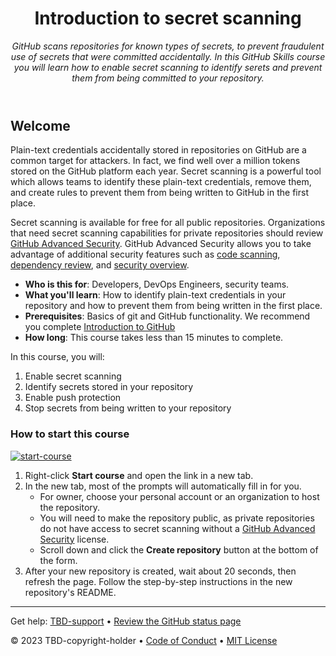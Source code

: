 <header>

<!--
  <<< Author notes: Course header >>>
  Read <https://skills.github.com/quickstart> for more information about how to build courses using this template.
  Include a 1280×640 image, course name in sentence case, and a concise description in emphasis.
  In your repository settings: enable template repository, add your 1280×640 social image, auto delete head branches.
  Next to "About", add description & tags; disable releases, packages, & environments.
  Add your open source license, GitHub uses the MIT license.
-->

# Introduction to secret scanning

_GitHub scans repositories for known types of secrets, to prevent fraudulent use of secrets that were committed accidentally. In this GitHub Skills course you will learn how to enable secret scanning to identify serets and prevent them from being committed to your repository._

</header>

<!--
  <<< Author notes: Course start >>>
  Include start button, a note about Actions minutes,
  and tell the learner why they should take the course.
-->

## Welcome

Plain-text credentials accidentally stored in repositories on GitHub are a common target for attackers.  In fact, we find well over a million tokens stored on the GitHub platform each year. Secret scanning is a powerful tool which allows teams to identify these plain-text credentials, remove them, and create rules to prevent them from being written to GitHub in the first place.

Secret scanning is available for free for all public repositories. Organizations that need secret scanning capabilities for private repositories should review [GitHub Advanced Security](https://docs.github.com/en/enterprise-cloud@latest/get-started/learning-about-github/about-github-advanced-security). GitHub Advanced Security allows you to take advantage of additional security features such as [code scanning](https://docs.github.com/en/enterprise-cloud@latest/code-security/code-scanning/introduction-to-code-scanning/about-code-scanning), [dependency review](https://docs.github.com/en/enterprise-cloud@latest/code-security/supply-chain-security/understanding-your-software-supply-chain/about-dependency-review), and [security overview](https://docs.github.com/en/enterprise-cloud@latest/code-security/security-overview/about-security-overview).

- **Who is this for**: Developers, DevOps Engineers, security teams.
- **What you'll learn**: How to identify plain-text credentials in your repository and how to prevent them from being written in the first place.
- **Prerequisites**: Basics of git and GitHub functionality. We recommend you complete [Introduction to GitHub](https://github.com/skills/introduction-to-github)
- **How long**: This course takes less than 15 minutes to complete.

In this course, you will:

1. Enable secret scanning
2. Identify secrets stored in your repository
3. Enable push protection
4. Stop secrets from being written to your repository

### How to start this course

<!-- For start course, run in JavaScript:
'https://github.com/new?' + new URLSearchParams({
  template_owner: 'TBD-organization',
  template_name: 'TBD-course-name',
  owner: '@me',
  name: 'TBD-organization-TBD-course-name',
  description: 'My clone repository',
  visibility: 'public',
}).toString()
-->

[![start-course](https://user-images.githubusercontent.com/1221423/235727646-4a590299-ffe5-480d-8cd5-8194ea184546.svg)]([TBD-generate](https://github.com/new?template_owner=skills&template_name=introduction-to-secret-scanning&owner=%40me&name=skills-introduction-to-secret-scanning&description=GitHub+Skills:+Introduction+to+Secret+Scanning&visibility=public))

1. Right-click **Start course** and open the link in a new tab.
2. In the new tab, most of the prompts will automatically fill in for you.
   - For owner, choose your personal account or an organization to host the repository.
   - You will need to make the repository public, as private repositories do not have access to secret scanning without a [GitHub Advanced Security](https://docs.github.com/en/enterprise-cloud@latest/get-started/learning-about-github/about-github-advanced-security) license.
   - Scroll down and click the **Create repository** button at the bottom of the form.
3. After your new repository is created, wait about 20 seconds, then refresh the page. Follow the step-by-step instructions in the new repository's README.

<footer>

<!--
  <<< Author notes: Footer >>>
  Add a link to get support, GitHub status page, code of conduct, license link.
-->

---

Get help: [TBD-support](TBD-support-link) &bull; [Review the GitHub status page](https://www.githubstatus.com/)

&copy; 2023 TBD-copyright-holder &bull; [Code of Conduct](https://www.contributor-covenant.org/version/2/1/code_of_conduct/code_of_conduct.md) &bull; [MIT License](https://gh.io/mit)

</footer>

